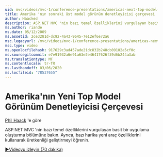 ```yaml
---
uid: mvc/videos/mvc-1/conference-presentations/americas-next-top-model-view-controller-framework
title: Amerika 'nın sonraki üst model görünüm denetleyicisi çerçevesi | Microsoft Docs
author: Haacked
description: ASP.NET MVC 'nin bazı temel özelliklerini vurgulayan basit bir uygulama oluşturma bölümüne bakın. Ayrıca, bazı... kullanarak üretkenliği geliştirmeyi öğrenin.
ms.author: riande
ms.date: 05/12/2009
ms.assetid: 2ce3281d-dc92-4a43-9645-7e12ef6e72a6
msc.legacyurl: /mvc/videos/mvc-1/conference-presentations/americas-next-top-model-view-controller-framework
msc.type: video
ms.openlocfilehash: 917629c3ad457ade21dc832b248cb09102a5cf0c
ms.sourcegitcommit: e7e91932a6e91a63e2e46417626f39d6b244a3ab
ms.translationtype: MT
ms.contentlocale: tr-TR
ms.lasthandoff: 03/06/2020
ms.locfileid: "78537655"
---
```

# <a name="americas-next-top-model-view-controller-framework"></a>Amerika'nın Yeni Top Model Görünüm Denetleyicisi Çerçevesi

[Phil Haack](https://github.com/Haacked) 'e göre

ASP.NET MVC 'nin bazı temel özelliklerini vurgulayan basit bir uygulama oluşturma bölümüne bakın. Ayrıca, bazı harika yeni araç özelliklerini kullanarak üretkenliği geliştirmeyi öğrenin.

[&#9654;Videoyu izleyin (70 dakika)](https://channel9.msdn.com/Blogs/ASP-NET-Site-Videos/americas-next-top-model-view-controller-framework)
